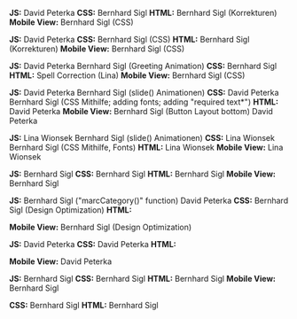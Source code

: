 <!-- login -->
**JS:**
David Peterka
**CSS:**
Bernhard Sigl
**HTML:**
Bernhard Sigl (Korrekturen)
**Mobile View:**
Bernhard Sigl (CSS)

<!-- Register -->
**JS:**
David Peterka
**CSS:**
Bernhard Sigl (CSS)
**HTML:**
Bernhard Sigl (Korrekturen)
**Mobile View:**
Bernhard Sigl (CSS)

<!-- summary -->
**JS:**
David Peterka
Bernhard Sigl (Greeting Animation)
**CSS:**
Bernhard Sigl
**HTML:**
Spell Correction (Lina)
**Mobile View:**
Bernhard Sigl (CSS)

<!-- addTask -->
**JS:**
David Peterka
Bernhard Sigl (slide() Animationen)
**CSS:**
David Peterka
Bernhard Sigl (CSS Mithilfe; adding fonts; adding "required text*")
**HTML:**
David Peterka
**Mobile View:**
Bernhard Sigl (Button Layout bottom)
David Peterka

<!-- board -->
**JS:**
Lina Wionsek
Bernhard Sigl (slide() Animationen)
**CSS:**
Lina Wionsek
Bernhard Sigl (CSS Mithilfe, Fonts)
**HTML:**
Lina Wionsek
**Mobile View:**
Lina Wionsek

<!-- contacts -->
**JS:**
Bernhard Sigl
**CSS:**
Bernhard Sigl
**HTML:**
Bernhard Sigl
**Mobile View:**
Bernhard Sigl

<!-- sidebar -->
**JS:**
Bernhard Sigl ("marcCategory()" function)
David Peterka
**CSS:**
Bernhard Sigl (Design Optimization)
**HTML:**

**Mobile View:**
Bernhard Sigl (Design Optimization)

<!-- header -->
**JS:**
David Peterka
**CSS:**
David Peterka
**HTML:**

**Mobile View:**
David Peterka

<!-- privacy police; legal notice, help -->
**JS:**
Bernhard Sigl
**CSS:**
Bernhard Sigl
**HTML:**
Bernhard Sigl
**Mobile View:**
Bernhard Sigl

<!-- fonts -->
**CSS:**
Bernhard Sigl
**HTML:**
Bernhard Sigl
